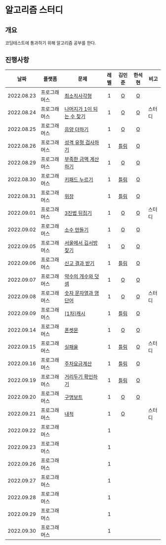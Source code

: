 # 알고리즘 스터디

## 개요
코딩테스트에 통과하기 위해 알고리즘 공부를 한다.

## 진행사항
| 날짜 | 플랫폼 | 문제 | 레벨 | 김민준 | 한석현 | 비고 |
|---|---|---|:---:|:---:|:---:|---|
|2022.08.23|프로그래머스|[최소직사각형](https://school.programmers.co.kr/learn/courses/30/lessons/86491)|1|[O](MinJunKim/MinimumRectangle.js)|[O](HanSeokhyeon/MinimumRectangle.java)||
|2022.08.24|프로그래머스|[나머지가 1이 되는 수 찾기](https://school.programmers.co.kr/learn/courses/30/lessons/87389)|1|[O](MinJunKim/Remain1.js)|[O](HanSeokhyeon/Remain1.java)|스터디|
|2022.08.25|프로그래머스|[음양 더하기](https://school.programmers.co.kr/learn/courses/30/lessons/76501)|1|[O](MinJunKim/absolute-plus.js)|[O](HanSeokhyeon/AddNegativePositive.java)||
|2022.08.26|프로그래머스|[성격 유형 검사하기](https://school.programmers.co.kr/learn/courses/30/lessons/118666)|1|[틀림](MinJunKim/MBTI.js)|[O](HanSeokhyeon/Mbti.java)||
|2022.08.29|프로그래머스|[부족한 금액 계산하기](https://school.programmers.co.kr/learn/courses/30/lessons/82612)|1|[O](MinJunKim/needmoremoney.js)|[O](HanSeokhyeon/CalculateInsufficientCash.java)||
|2022.08.30|프로그래머스|[키패드 누르기](https://school.programmers.co.kr/learn/courses/30/lessons/67256)|1|[틀림](MinJunKim/keypad.js)|[O](HanSeokhyeon/PushKeypad.java)||
|2022.08.31|프로그래머스|[위장](https://school.programmers.co.kr/learn/courses/30/lessons/42578)|1|[틀림](MinJunKim/clothes.js)|[O](HanSeokhyeon/Camouflage.java)||
|2022.09.01|프로그래머스|[3진법 뒤집기](https://school.programmers.co.kr/learn/courses/30/lessons/68935)|1|[O](MinJunKim/numbertothree.js)|[O](HanSeokhyeon/ReverseTernary.java)|스터디|
|2022.09.02|프로그래머스|[소수 만들기](https://school.programmers.co.kr/learn/courses/30/lessons/12977)|1|[O](MinJunKim/makeSosu.js)|[O](HanSeokhyeon/MakePrimeNumber.java)||
|2022.09.05|프로그래머스|[서울에서 김서방 찾기](https://school.programmers.co.kr/learn/courses/30/lessons/12919)|1|[O](MinJunKim/findKim.js)|[O](HanSeokhyeon/FindKimInSeoul.java)||
|2022.09.06|프로그래머스|[신고 결과 받기](https://school.programmers.co.kr/learn/courses/30/lessons/92334)|1|[틀림](MinJunKim/reportemail.js)|[O](HanSeokhyeon/GetReport.java)||
|2022.09.07|프로그래머스|[약수의 개수와 덧셈](https://school.programmers.co.kr/learn/courses/30/lessons/77884)|1|[O](MinJunKim/yaksuplus.js)|[O](HanSeokhyeon/NumberOfDivisorAndAddition.java)||
|2022.09.08|프로그래머스|[숫자 문자열과 영단어](https://school.programmers.co.kr/learn/courses/30/lessons/81301)|1|[O](MinJunKim/numberWord.js)|[O](HanSeokhyeon/NumberStringAndEnglishWord.java)|스터디|
|2022.09.09|프로그래머스|[[1차]캐시](https://school.programmers.co.kr/learn/courses/30/lessons/17680)|1|[틀림](MinJunKim/cache.js)|[O](HanSeokhyeon/Cache.java)||
|2022.09.14|프로그래머스|[폰켓몬](https://school.programmers.co.kr/learn/courses/30/lessons/1845)|1|[O](MinJunKim/ponkenmon.js)|[O](HanSeokhyeon/Ponkemon.java)||
|2022.09.15|프로그래머스|[실패율](https://school.programmers.co.kr/learn/courses/30/lessons/42889)|1|[틀림](MinJunKim/failrate.js)|[O](HanSeokhyeon/FailRate.java)|스터디|
|2022.09.16|프로그래머스|[주차요금계산](https://school.programmers.co.kr/learn/courses/30/lessons/92341)|1|[틀림](MinJunKim/parkpay.js)|[O](HanSeokhyeon/ParkingFee.java)||
|2022.09.19|프로그래머스|[거리두기 확인하기](https://school.programmers.co.kr/learn/courses/30/lessons/81302)|1|[틀림](MinJunKim/sitaway.js)|[O](HanSeokhyeon/CheckDistancing.java)||
|2022.09.20|프로그래머스|[구명보트](https://school.programmers.co.kr/learn/courses/30/lessons/42885)|1|[O](MinJunKim/lifeboat.js)|[O](HanSeokhyeon/Lifeboat.java)||
|2022.09.21|프로그래머스|[내적](https://school.programmers.co.kr/learn/courses/30/lessons/70128)|1|[O](MinJunKim/NaeJuk.js)||스터디|
|2022.09.22|프로그래머스||1||||
|2022.09.23|프로그래머스||1||||
|2022.09.26|프로그래머스||1||||
|2022.09.27|프로그래머스||1||||
|2022.09.28|프로그래머스||1||||
|2022.09.29|프로그래머스||1||||
|2022.09.30|프로그래머스||1||||
